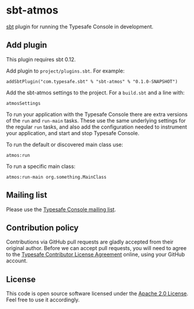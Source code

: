 sbt-atmos
=========

[sbt] plugin for running the Typesafe Console in development.


Add plugin
----------

This plugin requires sbt 0.12.

Add plugin to `project/plugins.sbt`. For example:

    addSbtPlugin("com.typesafe.sbt" % "sbt-atmos" % "0.1.0-SNAPSHOT")

Add the sbt-atmos settings to the project. For a `build.sbt` and a line with:

    atmosSettings

To run your application with the Typesafe Console there are extra versions of
the `run` and `run-main` tasks. These use the same underlying settings for the
regular `run` tasks, and also add the configuration needed to instrument your
application, and start and stop Typesafe Console.

To run the default or discovered main class use:

    atmos:run

To run a specific main class:

    atmos:run-main org.something.MainClass


Mailing list
------------

Please use the [Typesafe Console mailing list][email].


Contribution policy
-------------------

Contributions via GitHub pull requests are gladly accepted from their original
author. Before we can accept pull requests, you will need to agree to the
[Typesafe Contributor License Agreement][cla] online, using your GitHub account.


License
-------

This code is open source software licensed under the [Apache 2.0 License][apache].
Feel free to use it accordingly.


[sbt]: https://github.com/sbt/sbt
[console]: http://typesafe.com/platform/runtime/console
[email]: http://groups.google.com/group/typesafe-console
[cla]: http://www.typesafe.com/contribute/cla
[apache]: http://www.apache.org/licenses/LICENSE-2.0.html
